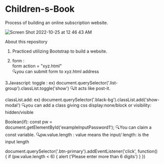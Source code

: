 # Children-s-Book
Process of building an online subscription website.

![Screen Shot 2022-10-25 at 12 46 43 AM](https://user-images.githubusercontent.com/106638262/197571270-9c596cfb-bd66-4c82-be81-eb4692bd824f.png)









About this repository

1. Practiced utilizing Bootstrap to build a website.

2. form : <br>
form action = "xyz.html"<br>
🔍you can submit form to xyz.html address

3.Javascript:
toggle : 
ex) document.querySelector('.list-group').classList.toggle('show')
🔍It acts like post-it.

classList.add:
ex) document.querySelector('.black-bg').classList.add('show-modal')
🔍you can add a class giving css display:none/block or visibility: hidden/visible

Boolean(if):
const pw = document.getElementById('exampleInputPassword1');
🔍You can claim a const variable. 
🔍pw.value.length : value means the input/ length: is the input length

document.querySelector('.btn-primary').addEventListener('click', function(){
          if (pw.value.length < 6) {
            alert ('Please enter more than 6 digits')
          }
        })
